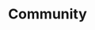 ---
pid: rs230
title: Community
location_transcription: Rittenhouse Sq.
coordinates: "[-75.1718406021, 39.949300853222]"
zipcode: '19104'
gen_neighborhood: West Philadelphia
neighborhood: University City,Belmont,Parkside,Powelton Village
outside_phl: 
age: '22'
age_range: 20-29
instagram: 
image_file_name: rs_230.jpg
proposal_transcription: I'd really like to see a monument that represents the idea
  of //community// in Philly. I only just moved here a few weeks ago but I've been
  pleasantly surprised by how friendly the people are here. My idea is of a monument
  that's composed of a wide range of people from all diff. backgrounds. Maybe they're
  standing in a circle. Each one is doing something to help the next. Maybe one is
  holding an older neighbor steady himself before he falls another one is translating
  something (a sign?) for a new immigrant. It's the little things that matter, and
  I think Philly as the city of brotherly love could be represented by such a monument.
  Best, Joyce.
topic: Unity
topic_summary: '0'
type: Other No Form
keywords_other: community
credit: Joyce Lee
image_labels: 
twitter: 
facebook: 
permalink: "/monuments/rs230/"
layout: item-page
---